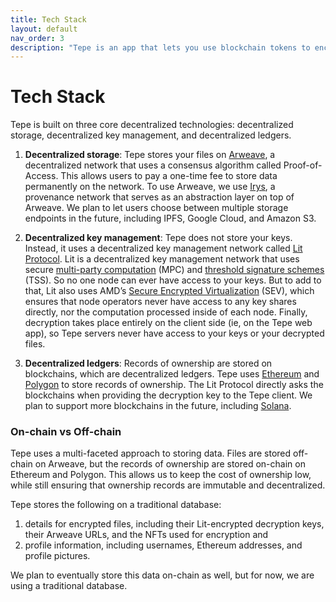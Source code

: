 ```yaml
---
title: Tech Stack
layout: default
nav_order: 3
description: "Tepe is an app that lets you use blockchain tokens to encrypt, own, and share your files."
---
```


# Tech Stack

Tepe is built on three core decentralized technologies: decentralized storage, decentralized key management, and decentralized ledgers.

1. **Decentralized storage**: Tepe stores your files on [Arweave](https://arweave.org), a decentralized network that uses a consensus algorithm called Proof-of-Access. This allows users to pay a one-time fee to store data permanently on the network. To use Arweave, we use [Irys](https://irys.xyz), a provenance network that serves as an abstraction layer on top of Arweave. We plan to let users choose between multiple storage endpoints in the future, including IPFS, Google Cloud, and Amazon S3.

2. **Decentralized key management**: Tepe does not store your keys. Instead, it uses a decentralized key management network called [Lit Protocol](https://litprotocol.com). Lit is a decentralized key management network that uses secure [multi-party computation](https://en.wikipedia.org/wiki/Secure_multi-party_computation) (MPC) and [threshold signature schemes](https://en.wikipedia.org/wiki/Threshold_cryptosystem) (TSS). So no one node can ever have access to your keys. But to add to that, Lit also uses AMD’s [Secure Encrypted Virtualization](https://www.amd.com/system/files/TechDocs/SEV-SNP-strengthening-vm-isolation-with-integrity-protection-and-more.pdf) (SEV), which ensures that node operators never have access to any key shares directly, nor the computation processed inside of each node. Finally, decryption takes place entirely on the client side (ie, on the Tepe web app), so Tepe servers never have access to your keys or your decrypted files.

3. **Decentralized ledgers**: Records of ownership are stored on blockchains, which are decentralized ledgers. Tepe uses [Ethereum](https://ethereum.org) and [Polygon](https://polygon.technology/) to store records of ownership. The Lit Protocol directly asks the blockchains when providing the decryption key to the Tepe client. We plan to support more blockchains in the future, including [Solana](https://solana.com/).

### On-chain vs Off-chain

Tepe uses a multi-faceted approach to storing data. Files are stored off-chain on Arweave, but the records of ownership are stored on-chain on Ethereum and Polygon. This allows us to keep the cost of ownership low, while still ensuring that ownership records are immutable and decentralized.

Tepe stores the following on a traditional database:
1. details for encrypted files, including their Lit-encrypted decryption keys, their Arweave URLs, and the NFTs used for encryption and
2. profile information, including usernames, Ethereum addresses, and profile pictures.

We plan to eventually store this data on-chain as well, but for now, we are using a traditional database.
